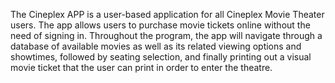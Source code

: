 The Cineplex APP is a user-based application for all Cineplex Movie Theater users. The app allows users to purchase movie tickets online without the need of signing in. Throughout the program, the app will navigate through a database of available movies as well as its related viewing options and showtimes, followed by seating selection, and finally printing out a visual movie ticket that the user can print in order to enter the theatre. 
